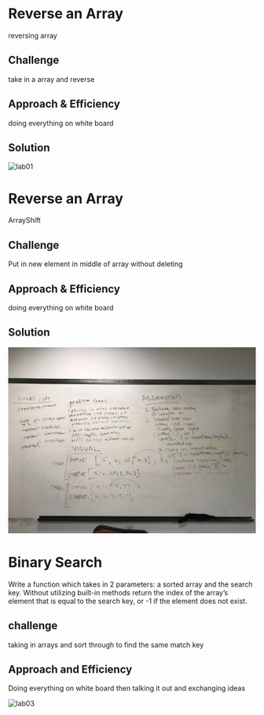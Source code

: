 # Reverse an Array
reversing array

## Challenge
take in a array and reverse

## Approach & Efficiency
doing everything on white board
## Solution
![lab01](../assets/ArrayReverse.jpg)

# Reverse an Array
ArrayShift

## Challenge
Put in new element in middle of array without deleting

## Approach & Efficiency
doing everything on white board
## Solution
![](./assets/ArrayShift.jpg)

# Binary Search
Write a function which takes in 2 parameters: a sorted array and the search key. Without utilizing built-in methods return the index of the array’s element that is equal to the search key, or -1 if the element does not exist.

## challenge
taking in arrays and sort through to find the same match key

## Approach and Efficiency
Doing everything on white board then talking it out and exchanging ideas

![lab03](../assets/lab03binarysearch.jpg)
